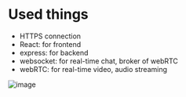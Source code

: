 # Used things
- HTTPS connection
- React: for frontend
- express: for backend
- websocket: for real-time chat, broker of webRTC
- webRTC: for real-time video, audio streaming

![image](https://user-images.githubusercontent.com/67142421/205711740-6953fe9b-8180-4f71-ad41-c967d2c968e9.png)

